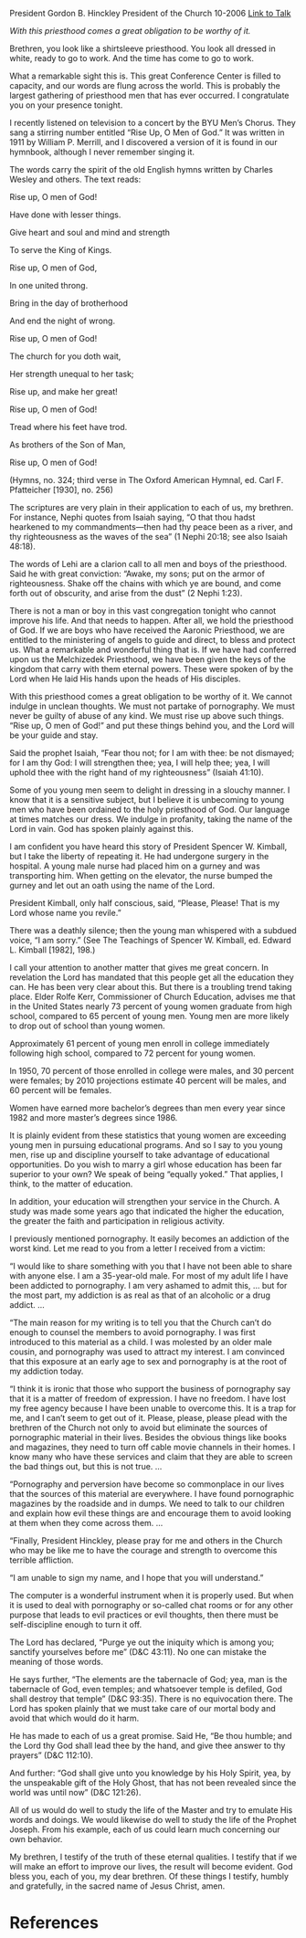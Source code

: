 President Gordon B. Hinckley
President of the Church
10-2006
[Link to Talk](https://www.churchofjesuschrist.org/study/general-conference/2006/10/rise-up-o-men-of-god?lang=eng)

_With this priesthood comes a great obligation to be worthy of it._

Brethren, you look like a shirtsleeve priesthood. You look all dressed in white, ready to go to work. And the time has come to go to work.

What a remarkable sight this is. This great Conference Center is filled to capacity, and our words are flung across the world. This is probably the largest gathering of priesthood men that has ever occurred. I congratulate you on your presence tonight.

I recently listened on television to a concert by the BYU Men’s Chorus. They sang a stirring number entitled “Rise Up, O Men of God.” It was written in 1911 by William P. Merrill, and I discovered a version of it is found in our hymnbook, although I never remember singing it.

The words carry the spirit of the old English hymns written by Charles Wesley and others. The text reads:





Rise up, O men of God!

Have done with lesser things.

Give heart and soul and mind and strength

To serve the King of Kings.





Rise up, O men of God,

In one united throng.

Bring in the day of brotherhood

And end the night of wrong.





Rise up, O men of God!

The church for you doth wait,

Her strength unequal to her task;

Rise up, and make her great!





Rise up, O men of God!

Tread where his feet have trod.

As brothers of the Son of Man,

Rise up, O men of God!





(Hymns, no. 324; third verse in The Oxford American Hymnal, ed. Carl F. Pfatteicher [1930], no. 256)





The scriptures are very plain in their application to each of us, my brethren. For instance, Nephi quotes from Isaiah saying, “O that thou hadst hearkened to my commandments—then had thy peace been as a river, and thy righteousness as the waves of the sea” (1 Nephi 20:18; see also Isaiah 48:18).



The words of Lehi are a clarion call to all men and boys of the priesthood. Said he with great conviction: “Awake, my sons; put on the armor of righteousness. Shake off the chains with which ye are bound, and come forth out of obscurity, and arise from the dust” (2 Nephi 1:23).

There is not a man or boy in this vast congregation tonight who cannot improve his life. And that needs to happen. After all, we hold the priesthood of God. If we are boys who have received the Aaronic Priesthood, we are entitled to the ministering of angels to guide and direct, to bless and protect us. What a remarkable and wonderful thing that is. If we have had conferred upon us the Melchizedek Priesthood, we have been given the keys of the kingdom that carry with them eternal powers. These were spoken of by the Lord when He laid His hands upon the heads of His disciples.

With this priesthood comes a great obligation to be worthy of it. We cannot indulge in unclean thoughts. We must not partake of pornography. We must never be guilty of abuse of any kind. We must rise up above such things. “Rise up, O men of God!” and put these things behind you, and the Lord will be your guide and stay.

Said the prophet Isaiah, “Fear thou not; for I am with thee: be not dismayed; for I am thy God: I will strengthen thee; yea, I will help thee; yea, I will uphold thee with the right hand of my righteousness” (Isaiah 41:10).

Some of you young men seem to delight in dressing in a slouchy manner. I know that it is a sensitive subject, but I believe it is unbecoming to young men who have been ordained to the holy priesthood of God. Our language at times matches our dress. We indulge in profanity, taking the name of the Lord in vain. God has spoken plainly against this.

I am confident you have heard this story of President Spencer W. Kimball, but I take the liberty of repeating it. He had undergone surgery in the hospital. A young male nurse had placed him on a gurney and was transporting him. When getting on the elevator, the nurse bumped the gurney and let out an oath using the name of the Lord.

President Kimball, only half conscious, said, “Please, Please! That is my Lord whose name you revile.”

There was a deathly silence; then the young man whispered with a subdued voice, “I am sorry.” (See The Teachings of Spencer W. Kimball, ed. Edward L. Kimball [1982], 198.)

I call your attention to another matter that gives me great concern. In revelation the Lord has mandated that this people get all the education they can. He has been very clear about this. But there is a troubling trend taking place. Elder Rolfe Kerr, Commissioner of Church Education, advises me that in the United States nearly 73 percent of young women graduate from high school, compared to 65 percent of young men. Young men are more likely to drop out of school than young women.

Approximately 61 percent of young men enroll in college immediately following high school, compared to 72 percent for young women.

In 1950, 70 percent of those enrolled in college were males, and 30 percent were females; by 2010 projections estimate 40 percent will be males, and 60 percent will be females.

Women have earned more bachelor’s degrees than men every year since 1982 and more master’s degrees since 1986.

It is plainly evident from these statistics that young women are exceeding young men in pursuing educational programs. And so I say to you young men, rise up and discipline yourself to take advantage of educational opportunities. Do you wish to marry a girl whose education has been far superior to your own? We speak of being “equally yoked.” That applies, I think, to the matter of education.

In addition, your education will strengthen your service in the Church. A study was made some years ago that indicated the higher the education, the greater the faith and participation in religious activity.

I previously mentioned pornography. It easily becomes an addiction of the worst kind. Let me read to you from a letter I received from a victim:

“I would like to share something with you that I have not been able to share with anyone else. I am a 35-year-old male. For most of my adult life I have been addicted to pornography. I am very ashamed to admit this, … but for the most part, my addiction is as real as that of an alcoholic or a drug addict. …

“The main reason for my writing is to tell you that the Church can’t do enough to counsel the members to avoid pornography. I was first introduced to this material as a child. I was molested by an older male cousin, and pornography was used to attract my interest. I am convinced that this exposure at an early age to sex and pornography is at the root of my addiction today.

“I think it is ironic that those who support the business of pornography say that it is a matter of freedom of expression. I have no freedom. I have lost my free agency because I have been unable to overcome this. It is a trap for me, and I can’t seem to get out of it. Please, please, please plead with the brethren of the Church not only to avoid but eliminate the sources of pornographic material in their lives. Besides the obvious things like books and magazines, they need to turn off cable movie channels in their homes. I know many who have these services and claim that they are able to screen the bad things out, but this is not true. …

“Pornography and perversion have become so commonplace in our lives that the sources of this material are everywhere. I have found pornographic magazines by the roadside and in dumps. We need to talk to our children and explain how evil these things are and encourage them to avoid looking at them when they come across them. …

“Finally, President Hinckley, please pray for me and others in the Church who may be like me to have the courage and strength to overcome this terrible affliction.

“I am unable to sign my name, and I hope that you will understand.”

The computer is a wonderful instrument when it is properly used. But when it is used to deal with pornography or so-called chat rooms or for any other purpose that leads to evil practices or evil thoughts, then there must be self-discipline enough to turn it off.

The Lord has declared, “Purge ye out the iniquity which is among you; sanctify yourselves before me” (D&C 43:11). No one can mistake the meaning of those words.

He says further, “The elements are the tabernacle of God; yea, man is the tabernacle of God, even temples; and whatsoever temple is defiled, God shall destroy that temple” (D&C 93:35). There is no equivocation there. The Lord has spoken plainly that we must take care of our mortal body and avoid that which would do it harm.

He has made to each of us a great promise. Said He, “Be thou humble; and the Lord thy God shall lead thee by the hand, and give thee answer to thy prayers” (D&C 112:10).

And further: “God shall give unto you knowledge by his Holy Spirit, yea, by the unspeakable gift of the Holy Ghost, that has not been revealed since the world was until now” (D&C 121:26).

All of us would do well to study the life of the Master and try to emulate His words and doings. We would likewise do well to study the life of the Prophet Joseph. From his example, each of us could learn much concerning our own behavior.

My brethren, I testify of the truth of these eternal qualities. I testify that if we will make an effort to improve our lives, the result will become evident. God bless you, each of you, my dear brethren. Of these things I testify, humbly and gratefully, in the sacred name of Jesus Christ, amen.

# References

